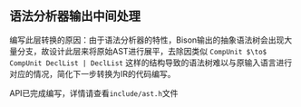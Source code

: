 ## 语法分析器输出中间处理

编写此层转换的原因：由于语法分析器的特性，Bison输出的抽象语法树会出现大量分支，故设计此层来将原始AST进行展平，去除因类似 `CompUnit $\to$ CompUnit DeclList | DeclList` 这样的结构导致的语法树难以与原输入语言进行对应的情况，简化下一步转换为IR的代码编写。

API已完成编写，详情请查看`include/ast.h`文件